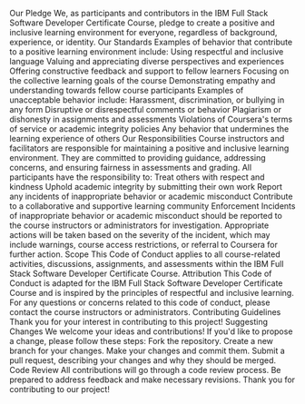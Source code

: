 Our Pledge We, as participants and contributors in the IBM Full Stack Software Developer Certificate Course, pledge to create a positive and inclusive learning environment for everyone, regardless of background, experience, or identity.
Our Standards Examples of behavior that contribute to a positive learning environment include:
Using respectful and inclusive language Valuing and appreciating diverse perspectives and experiences Offering constructive feedback and support to fellow learners Focusing on the collective learning goals of the course Demonstrating empathy and understanding towards fellow course participants Examples of unacceptable behavior include:
Harassment, discrimination, or bullying in any form Disruptive or disrespectful comments or behavior Plagiarism or dishonesty in assignments and assessments Violations of Coursera's terms of service or academic integrity policies Any behavior that undermines the learning experience of others Our Responsibilities Course instructors and facilitators are responsible for maintaining a positive and inclusive learning environment. They are committed to providing guidance, addressing concerns, and ensuring fairness in assessments and grading.
All participants have the responsibility to:
Treat others with respect and kindness Uphold academic integrity by submitting their own work Report any incidents of inappropriate behavior or academic misconduct Contribute to a collaborative and supportive learning community Enforcement Incidents of inappropriate behavior or academic misconduct should be reported to the course instructors or administrators for investigation. Appropriate actions will be taken based on the severity of the incident, which may include warnings, course access restrictions, or referral to Coursera for further action.
Scope This Code of Conduct applies to all course-related activities, discussions, assignments, and assessments within the IBM Full Stack Software Developer Certificate Course.
Attribution This Code of Conduct is adapted for the IBM Full Stack Software Developer Certificate Course and is inspired by the principles of respectful and inclusive learning.
For any questions or concerns related to this code of conduct, please contact the course instructors or administrators.
Contributing Guidelines Thank you for your interest in contributing to this project!
Suggesting Changes We welcome your ideas and contributions! If you'd like to propose a change, please follow these steps:
Fork the repository. Create a new branch for your changes. Make your changes and commit them. Submit a pull request, describing your changes and why they should be merged. Code Review All contributions will go through a code review process. Be prepared to address feedback and make necessary revisions.
Thank you for contributing to our project!
